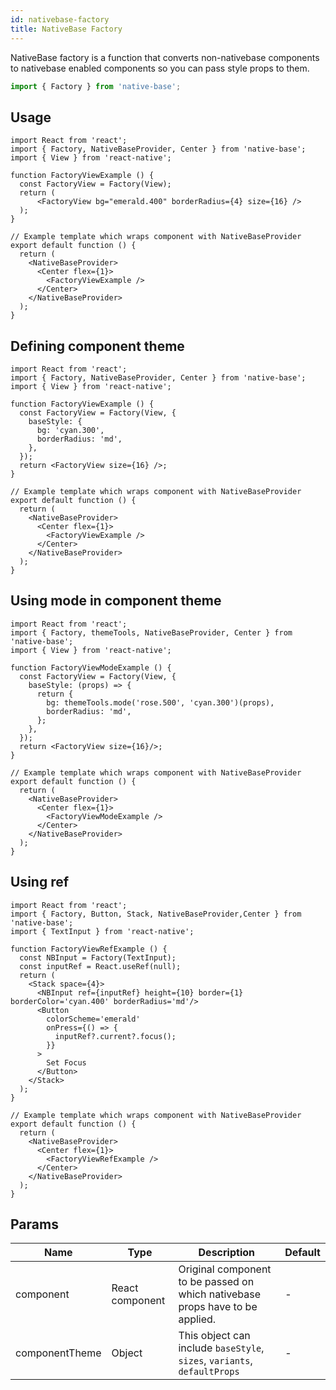 ```yaml
---
id: nativebase-factory
title: NativeBase Factory
---
```


NativeBase factory is a function that converts non-nativebase components to nativebase enabled components so you can pass style props to them.

```jsx
import { Factory } from 'native-base';
```

## Usage

```SnackPlayer name=NativeBase%20Factory%20Usage
import React from 'react';
import { Factory, NativeBaseProvider, Center } from 'native-base';
import { View } from 'react-native';

function FactoryViewExample () {
  const FactoryView = Factory(View);
  return (
      <FactoryView bg="emerald.400" borderRadius={4} size={16} />
  );
}

// Example template which wraps component with NativeBaseProvider
export default function () {
  return (
    <NativeBaseProvider>
      <Center flex={1}>
        <FactoryViewExample />
      </Center>
    </NativeBaseProvider>
  );
}
```

## Defining component theme

```SnackPlayer name=NativeBase%20Factory%20Component%20Theme
import React from 'react';
import { Factory, NativeBaseProvider, Center } from 'native-base';
import { View } from 'react-native';

function FactoryViewExample () {
  const FactoryView = Factory(View, {
    baseStyle: {
      bg: 'cyan.300',
      borderRadius: 'md',
    },
  });
  return <FactoryView size={16} />;
}

// Example template which wraps component with NativeBaseProvider
export default function () {
  return (
    <NativeBaseProvider>
      <Center flex={1}>
        <FactoryViewExample />
      </Center>
    </NativeBaseProvider>
  );
}
```

## Using mode in component theme

```SnackPlayer name=NativeBase%20Factory%20Component%20Theme
import React from 'react';
import { Factory, themeTools, NativeBaseProvider, Center } from 'native-base';
import { View } from 'react-native';

function FactoryViewModeExample () {
  const FactoryView = Factory(View, {
    baseStyle: (props) => {
      return {
        bg: themeTools.mode('rose.500', 'cyan.300')(props),
        borderRadius: 'md',
      };
    },
  });
  return <FactoryView size={16}/>;
}

// Example template which wraps component with NativeBaseProvider
export default function () {
  return (
    <NativeBaseProvider>
      <Center flex={1}>
        <FactoryViewModeExample />
      </Center>
    </NativeBaseProvider>
  );
}
```

## Using ref

```SnackPlayer name=NativeBase%20Factory%20Using%20Ref
import React from 'react';
import { Factory, Button, Stack, NativeBaseProvider,Center } from 'native-base';
import { TextInput } from 'react-native';

function FactoryViewRefExample () {
  const NBInput = Factory(TextInput);
  const inputRef = React.useRef(null);
  return (
    <Stack space={4}>
      <NBInput ref={inputRef} height={10} border={1} borderColor='cyan.400' borderRadius='md'/>
      <Button
        colorScheme='emerald'
        onPress={() => {
          inputRef?.current?.focus();
        }}
      >
        Set Focus
      </Button>
    </Stack>
  );
}

// Example template which wraps component with NativeBaseProvider
export default function () {
  return (
    <NativeBaseProvider>
      <Center flex={1}>
        <FactoryViewRefExample />
      </Center>
    </NativeBaseProvider>
  );
}
```

## Params

| Name           | Type            | Description                                                                   | Default |
| -------------- | --------------- | ----------------------------------------------------------------------------- | ------- |
| component      | React component | Original component to be passed on which nativebase props have to be applied. | -       |
| componentTheme | Object          | This object can include `baseStyle`, `sizes`, `variants`, `defaultProps`      | -       |
